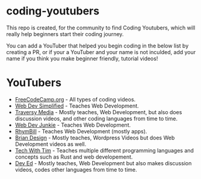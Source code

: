 # coding-youtubers

This repo is created, for the community to find Coding Youtubers, which will really help beginners start their coding journey.

You can add a YouTuber that helped you begin coding in the below list by creating a PR, or if your a YouTuber and your name is not inculded, add your name if you think you make beginner friendly, tutorial videos!

# YouTubers
- [FreeCodeCamp.org](https://www.youtube.com/Freecodecamp) - All types of coding videos.
- [Web Dev Simplified](https://www.youtube.com/WebDevSimplified) - Teaches Web Development.
- [Traversy Media](https://www.youtube.com/TraversyMedia) - Mostly teaches, Web Development, but also does discussion videos, and other coding languages from time to time.
- [Web Dev Junkie](https://www.youtube.com/WebDevJunkie) - Teaches Web Development.
- [RhymBill](https://www.youtube.com/RhymBil) - Teaches Web Development (mostly apps).
- [Brian Design](https://www.youtube.com/channel/UCsKsymTY_4BYR-wytLjex7A) - Mostly teaches, Wordpress Videos but does Web Development videos as well.
- [Tech With Tim](https://youtube.com/techwithtim) - Teaches multiple different programming languages and concepts such as Rust and web developement.
- [Dev Ed](https://www.youtube.com/DevEd) - Mostly teaches, Web Development but also makes discussion videos, codes other languages from time to time.
